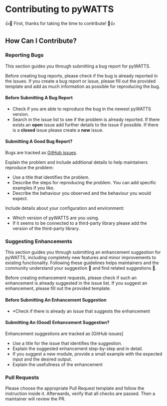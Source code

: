 # Contributing to pyWATTS

:+1::tada: First, thanks for taking the time to contribute! :tada::+1:

## How Can I Contribute?

### Reporting Bugs

This section guides you through submitting a bug report for pyWATTS. 

Before creating bug reports, please check if the bug is already reported in the issues. If you create a bug report or issue, please fill out the provided template and add as much information as possible for reproducing the bug.

#### Before Submitting A Bug Report

* Check if you are able to reproduce the bug in the newest pyWATTS version.
* Search in the issue list to see if the problem is already reported. If there exists an **open** issue add further details to the issue if possible. If there is a **closed** issue please create a **new** issue.

#### Submitting A Good Bug Report?

Bugs are tracked as [GitHub issues](https://guides.github.com/features/issues/). 

Explain the problem and include additional details to help maintainers reproduce the problem:

* Use a title that identifies the problem.
* Describe the steps for reproducing the problem. You can add specific examples if you like.
* Describe the behaviour you observed and the behaviour you would expect.

Include details about your configuration and environment:

* Which version of pyWATTS are you using.
* If it seems to be connected to a third-party library please add the version of the third-party library.

### Suggesting Enhancements

This section guides you through submitting an enhancement suggestion for pyWATTS, including completely new features and minor improvements to existing functionality. Following these guidelines helps maintainers and the community understand your suggestion :pencil: and find related suggestions :mag_right:.

Before creating enhancement requests, please check if such an enhancement is already suggested in the issue list. If you suggest an enhancement, please fill out the provided template.

#### Before Submitting An Enhancement Suggestion

* *Check if there is already an issue that suggests the enhancement

#### Submitting An (Good) Enhancement Suggestion?

Enhancement suggestions are tracked as [GitHub issues]

* Use a title for the issue that identifies the suggestion.
* Explain the suggested enhancement step-by-step and in detail.
* If you suggest a new module, provide a small example with the expected input and the desired output.
* Explain the usefullness of the enhancement

### Pull Requests

Please choose the appropriate Pull Request template and follow the instruction inside it. Afterwards, verify that all checks are passed. Then a maintainer will review the PR.
